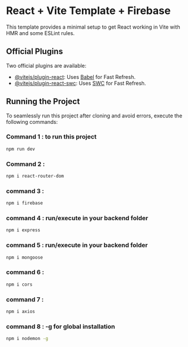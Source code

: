 # React + Vite Template + Firebase

This template provides a minimal setup to get React working in Vite with HMR and some ESLint rules.

## Official Plugins

Two official plugins are available:

- [@vitejs/plugin-react](https://github.com/vitejs/vite-plugin-react/blob/main/packages/plugin-react/README.md): Uses [Babel](https://babeljs.io/) for Fast Refresh.
- [@vitejs/plugin-react-swc](https://github.com/vitejs/vite-plugin-react-swc): Uses [SWC](https://swc.rs/) for Fast Refresh.

## Running the Project

To seamlessly run this project after cloning and avoid errors, execute the following commands:

### Command 1 : to run this project
 ```bash
npm run dev
 ```

### Command 2 :
 ```bash
npm i react-router-dom
 ```

 ### command 3 :
 ```bash
npm i firebase
 ```

 ### command 4 : run/execute in your backend folder
 ```bash
npm i express
 ```
 ### command 5 : run/execute in your backend folder
 ```bash
npm i mongoose
 ```
 ### command 6 :
 ```bash
npm i cors
 ```

  ### command 7 :
 ```bash
npm i axios
 ```

  ### command 8 : -g for global installation
 ```bash
npm i nodemon -g
 ```

